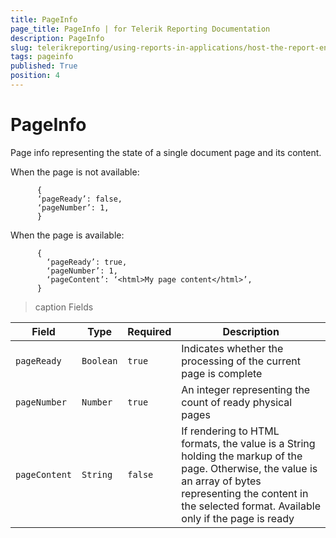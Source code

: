 ```yaml
---
title: PageInfo
page_title: PageInfo | for Telerik Reporting Documentation
description: PageInfo
slug: telerikreporting/using-reports-in-applications/host-the-report-engine-remotely/telerik-reporting-rest-services/rest-api-reference/json-entities/pageinfo
tags: pageinfo
published: True
position: 4
---
```


# PageInfo



Page info representing the state of a single document page and its content.       


When the page is not available:

    
          {
          ‘pageReady’: false,
          ‘pageNumber’: 1,
          }
        

When the page is  available:

    
          {
            ‘pageReady’: true,
            ‘pageNumber’: 1,
            ‘pageContent’: ‘<html>My page content</html>’,
          }
        


>caption Fields

| Field | Type | Required | Description |
| ------ | ------ | ------ | ------ |
|`pageReady`|`Boolean`|`true`|Indicates whether the processing of the current page is complete|
|`pageNumber`|`Number`|`true`|An integer representing the count of ready physical pages|
|`pageContent`|`String`|`false`|If rendering to HTML formats, the value is a String holding the markup of the page.              Otherwise, the value is an array of bytes representing the content in the selected format.              Available only if the page is ready|

